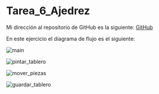 # Tarea_6_Ajedrez

Mi dirección al repositorio de GitHub es la siguiente: 
[GitHub](https://github.com/migueliiin/Tarea_6_Ajedrez.git)

En este ejercicio el diagrama de flujo es el siguiente:

![main](https://user-images.githubusercontent.com/91721552/145723605-f494936f-6640-4370-9214-40d34c4853c4.png)

![pintar_tablero](https://user-images.githubusercontent.com/91721552/145723602-9f704ba4-9455-45b6-820e-c93a95fb0d4f.png)

![mover_piezas](https://user-images.githubusercontent.com/91721552/145723604-cf441612-fe94-4bc3-a6ef-1511622f0a56.png)

![guardar_tablero](https://user-images.githubusercontent.com/91721552/145723607-e75577e0-3b2f-475a-b92b-41752cbbe999.png)
